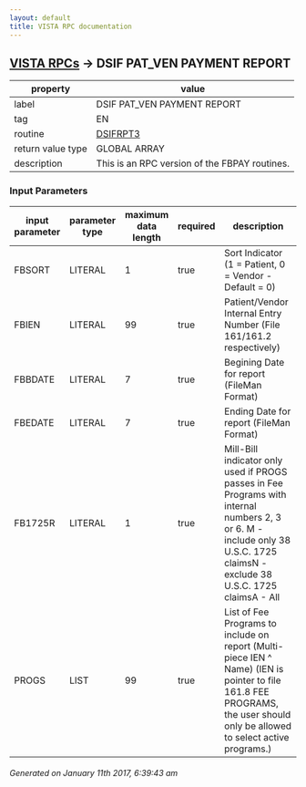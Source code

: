 ```yaml
---
layout: default
title: VISTA RPC documentation
---
```




## [VISTA RPCs](TableOfContent.md) &#8594; DSIF PAT_VEN PAYMENT REPORT 

 property | value 
--- | --- 
 label | DSIF PAT_VEN PAYMENT REPORT
 tag | EN
 routine | [DSIFRPT3](http://code.osehra.org/dox/Routine_DSIFRPT3_source.html)
 return value type | GLOBAL ARRAY
 description | This is an RPC version of the FBPAY routines.

### Input Parameters

| input parameter | parameter type | maximum data length | required | description | 
| --- | --- | --- | --- | --- | 
| FBSORT | LITERAL | 1 | true | Sort Indicator (1 = Patient, 0 = Vendor - Default = 0) | 
| FBIEN | LITERAL | 99 | true | Patient/Vendor Internal Entry Number (File 161/161.2 respectively) | 
| FBBDATE | LITERAL | 7 | true | Begining Date for report (FileMan Format) | 
| FBEDATE | LITERAL | 7 | true | Ending Date for report (FileMan Format) | 
| FB1725R | LITERAL | 1 | true | Mill-Bill indicator only used if PROGS passes in Fee Programs with internal numbers 2, 3 or 6. M - include only 38 U.S.C. 1725 claimsN - exclude 38 U.S.C. 1725 claimsA - All | 
| PROGS | LIST | 99 | true | List of Fee Programs to include on report (Multi-piece IEN ^ Name) (IEN is pointer to file 161.8 FEE PROGRAMS, the user should only be allowed to select active programs.) | 




 ###### Generated on January 11th 2017, 6:39:43 am